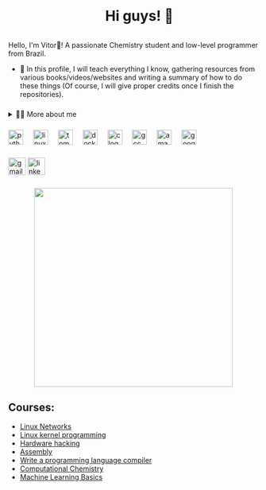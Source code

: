 <!--título-->
<div id="user-content-toc">
  <ul align="center">
    <summary><h1 style="display: inline-block">Hi guys! 🥼</h1></summary>
</div>

<!-- Presentation -->
<p>
  Hello, I'm Vitor🧬! A passionate Chemistry student and low-level programmer from Brazil.

  - 🔖 In this profile, I will teach everything I know, gathering resources from various books/videos/websites and writing a summary of how to do these things (Of course, I will give proper credits once I finish the repositories).

</p>

###

<!-- Dropdown -->
<details>
  <summary>👨‍💻 More about me</summary>

  - 💬 I am 17 years old, currently living in Brazil. I have fluency in English and have experience with shell, assembly and C.

  - ⚡ I enjoy debugging games, as well as watching movies and study! \o/
    
  - 🌱 I'm currently studying to become a Chemical Technician at the Federal Institute of Rondônia (IFRO).


<div align="center">
  <img src="https://github-readme-stats.vercel.app/api?username=v1tofxk&hide_title=false&hide_rank=false&show_icons=true&include_all_commits=true&count_private=true&disable_animations=false&theme=dracula&locale=en&hide_border=false" height="150" alt="stats graph"  />
  <img src="https://github-readme-stats.vercel.app/api/top-langs?username=v1tofxk&locale=en&hide_title=false&layout=compact&card_width=320&langs_count=5&theme=dracula&hide_border=false" height="150" alt="languages graph"  />
</div>

<img align="right" height="350" src="https://github.com/v1tofxk/v1tofxk/assets/116320638/eee2f152-4815-470a-a567-84278aee8dec"  />

</details>

###

<div align="left">
  <img src="https://cdn.jsdelivr.net/gh/devicons/devicon/icons/python/python-original.svg" height="30" alt="python logo"  />
  <img width="12" />
  <img src="https://cdn.jsdelivr.net/gh/devicons/devicon/icons/linux/linux-original.svg" height="30" alt="linux logo"  />
  <img width="12" />
  <img src="https://cdn.jsdelivr.net/gh/devicons/devicon/icons/tomcat/tomcat-original.svg" height="30" alt="tomcat logo"  />
  <img width="12" />
  <img src="https://cdn.jsdelivr.net/gh/devicons/devicon/icons/docker/docker-original.svg" height="30" alt="docker logo"  />
  <img width="12" />
  <img src="https://cdn.jsdelivr.net/gh/devicons/devicon/icons/c/c-original.svg" height="30" alt="c logo"  />
  <img width="12" />
  <img src="https://cdn.jsdelivr.net/gh/devicons/devicon/icons/gcc/gcc-original.svg" height="30" alt="gcc logo"  />
  <img width="12" />
  <img src="https://cdn.jsdelivr.net/gh/devicons/devicon/icons/amazonwebservices/amazonwebservices-original.svg" height="30" alt="amazonwebservices logo"  />
  <img width="12" />
  <img src="https://cdn.jsdelivr.net/gh/devicons/devicon/icons/googlecloud/googlecloud-original.svg" height="30" alt="googlecloud logo"  />
</div>

###

<div align="left">
  <img src="https://img.shields.io/static/v1?message=Gmail&logo=gmail&label=&color=D14836&logoColor=white&labelColor=&style=for-the-badge" height="35" alt="gmail logo"  />
  <a href="https://www.linkedin.com/in/vitor-hugo-batista-b983822a9/">
  <img src="https://img.shields.io/static/v1?message=LinkedIn&logo=linkedin&label=&color=0077B5&logoColor=white&labelColor=&style=for-the-badge" height="35" alt="linkedin logo"  />
  </a>
</div>

###

<div align="center">
  <img height="400" src="https://github.com/v1tofxk/v1tofxk/assets/116320638/0538f2e0-9cd7-4e25-ab39-123af520e552"  />
</div>

###

<!-- Courses -->
## Courses:
- [Linux Networks](https://github.com/v1tofxk/Linux-Networks)
- [Linux kernel programming](https://github.com/v1tofxk/Linux-kernel-programming)
- [Hardware hacking](.)
- [Assembly](.)
- [Write a programming language compiler](https://github.com/v1tofxk/Write-a-programming-language-compile)
- [Computational Chemistry](https://github.com/v1tofxk/Computational-Chemistry)
- [Machine Learning Basics](https://github.com/v1tofxk/Machine-Learning-Basics)
